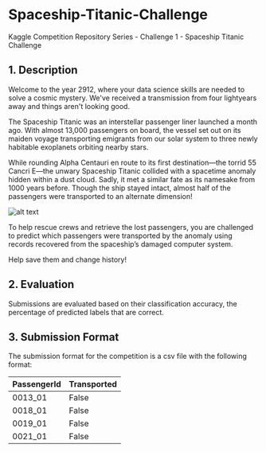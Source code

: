 # Spaceship-Titanic-Challenge
Kaggle Competition Repository Series - Challenge 1 - Spaceship Titanic Challenge

## 1. Description

Welcome to the year 2912, where your data science skills are needed to solve a cosmic mystery. We've received a transmission from four lightyears away and things aren't looking good.

The Spaceship Titanic was an interstellar passenger liner launched a month ago. With almost 13,000 passengers on board, the vessel set out on its maiden voyage transporting emigrants from our solar system to three newly habitable exoplanets orbiting nearby stars.

While rounding Alpha Centauri en route to its first destination—the torrid 55 Cancri E—the unwary Spaceship Titanic collided with a spacetime anomaly hidden within a dust cloud. Sadly, it met a similar fate as its namesake from 1000 years before. Though the ship stayed intact, almost half of the passengers were transported to an alternate dimension!

![alt text](https://storage.googleapis.com/kaggle-media/competitions/Spaceship%20Titanic/joel-filipe-QwoNAhbmLLo-unsplash.jpg)

To help rescue crews and retrieve the lost passengers, you are challenged to predict which passengers were transported by the anomaly using records recovered from the spaceship’s damaged computer system.

Help save them and change history!


## 2. Evaluation

Submissions are evaluated based on their classification accuracy, the percentage of predicted labels that are correct.

## 3. Submission Format

The submission format for the competition is a csv file with the following format:

PassengerId | Transported
--- | ---
0013_01 | False
0018_01 | False
0019_01 | False
0021_01 | False
